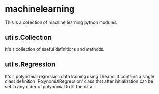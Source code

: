 # machinelearning
This is a collection of machine learning python modules.

utils.Collection
-----------------
It's a collection of useful definitions and methods.

utils.Regression
-----------------
It's a polynomial regression data training using Theano. It contains a single class definition 'PolynomialRegression' class that after initialization can be set to any order of polynomial to fit the data.
